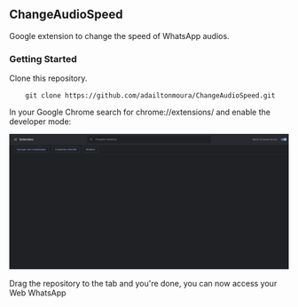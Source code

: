## ChangeAudioSpeed

   Google extension to change the speed of WhatsApp audios.

### Getting Started

  Clone this repository.

```
    git clone https://github.com/adailtonmoura/ChangeAudioSpeed.git
```


   In your Google Chrome search for chrome://extensions/ and enable the developer mode:

<img src="https://github.com/adailtonmoura/ChangeAudioSpeed/blob/master/DeveloperMode.png">

   Drag the repository to the tab and you're done, you can now access your Web WhatsApp
